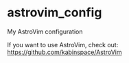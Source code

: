 # astrovim_config
My AstroVim configuration

If you want to use AstroVim, check out: https://github.com/kabinspace/AstroVim
